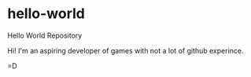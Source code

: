 # hello-world
Hello World Repository

Hi! I'm an aspiring developer of games with not a lot of github experince.

=D
